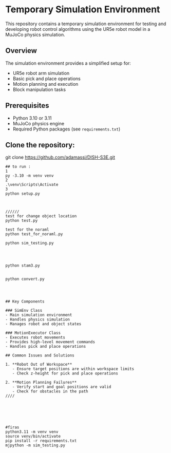 # Temporary Simulation Environment

This repository contains a temporary simulation environment for testing and developing robot control algorithms using the UR5e robot model in a MuJoCo physics simulation.

## Overview

The simulation environment provides a simplified setup for:
- UR5e robot arm simulation
- Basic pick and place operations
- Motion planning and execution
- Block manipulation tasks

## Prerequisites

- Python 3.10 or 3.11
- MuJoCo physics engine
- Required Python packages (see `requirements.txt`)

## Clone the repository:
git clone https://github.com/adamassi/DISH-S3E.git


```
## to run :
1
py -3.10 -m venv venv
2
.\venv\Scripts\Activate
3
python setup.py 



//////
test for change object location
python test.py

test for the noraml
python test_for_noraml.py

python sim_testing.py




python stam3.py


python convert.py




## Key Components

### SimEnv Class
- Main simulation environment
- Handles physics simulation
- Manages robot and object states

### MotionExecutor Class
- Executes robot movements
- Provides high-level movement commands
- Handles pick and place operations

## Common Issues and Solutions

1. **Robot Out of Workspace**
   - Ensure target positions are within workspace limits
   - Check z-height for pick and place operations

2. **Motion Planning Failures**
   - Verify start and goal positions are valid
   - Check for obstacles in the path
////






#firas
python3.11 -m venv venv  
source venv/bin/activate 
pip install -r requirements.txt
mjpython -m sim_testing.py 